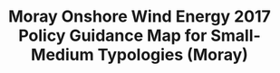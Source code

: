 ---
schema: default
title: Moray Onshore Wind Energy 2017 Policy Guidance Map for Small-Medium Typologies (Moray)
organization: Moray Council
notes: Moray Onshore Wind Energy 2017 Policy Guidance Map for Small-Medium Typologies (Moray) Areas of Greatest Potential. Scottish Planning Policy states that planning authorities “should identify where there is strategic capacity for wind farms, and areas with the greatest potential for wind development”. Areas of greatest scope for further investigating the feasibility of developing wind farms. These areas have been identified on Policy Guidance maps by removing additional constraints from the spatial framework map of the areas likely to be most appropriate for wind farm development. The remaining areas which have been mapped for each development typology are the areas with the fewest constraints and therefore the greatest potential for wind farm developments. 
resources:

  - name: Moray Onshore Wind Energy 2017 Policy Guidance Map for Small-Medium Typologies (Moray) FEATURE LAYER
  - url: 
  - format: FEATURE LAYER

license: 
category:

  - Planning

  - Open Data


  - 

maintainer: Tim Wisniewski
maintainer_email: tim@timwis.com
---
